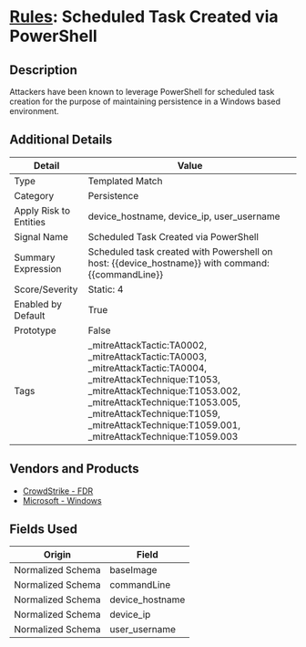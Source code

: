 # [Rules](README.md): Scheduled Task Created via PowerShell

## Description
Attackers have been known to leverage PowerShell for scheduled task creation for the purpose of maintaining persistence in a Windows based environment.

## Additional Details
|Detail|Value|
|----|----|
|Type|Templated Match|
|Category|Persistence|
|Apply Risk to Entities|device_hostname, device_ip, user_username|
|Signal Name|Scheduled Task Created via PowerShell|
|Summary Expression|Scheduled task created with Powershell on host: {{device_hostname}} with command: {{commandLine}}|
|Score/Severity|Static: 4|
|Enabled by Default|True|
|Prototype|False|
|Tags|_mitreAttackTactic:TA0002, _mitreAttackTactic:TA0003, _mitreAttackTactic:TA0004, _mitreAttackTechnique:T1053, _mitreAttackTechnique:T1053.002, _mitreAttackTechnique:T1053.005, _mitreAttackTechnique:T1059, _mitreAttackTechnique:T1059.001, _mitreAttackTechnique:T1059.003|
## Vendors and Products
- [CrowdStrike - FDR](../products/569a3a44-c29f-492e-bcf4-5dc04e2ab0f3.md)
- [Microsoft - Windows](../products/1ff7546c-cb36-4a24-87f7-89d2cecc5761.md)


## Fields Used

|Origin|Field|
|----|----|
|Normalized Schema|baseImage|
|Normalized Schema|commandLine|
|Normalized Schema|device_hostname|
|Normalized Schema|device_ip|
|Normalized Schema|user_username|


